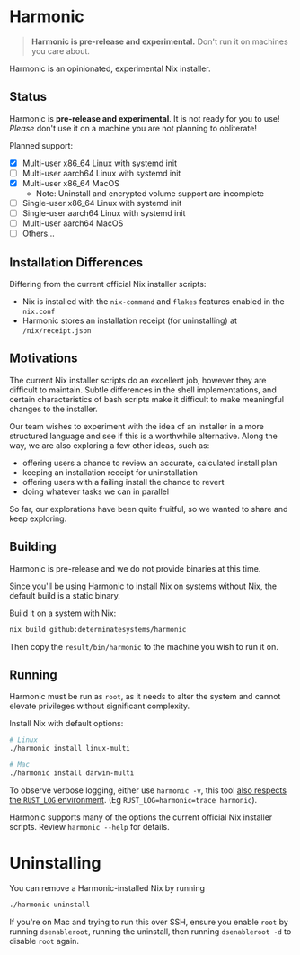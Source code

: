# Harmonic

> **Harmonic is pre-release and experimental.** Don't run it on machines you care about.

Harmonic is an opinionated, experimental Nix installer.

## Status

Harmonic is **pre-release and experimental**. It is not ready for you to use! *Please* don't use it on a machine you are not planning to obliterate!

Planned support:

* [x] Multi-user x86_64 Linux with systemd init
* [ ] Multi-user aarch64 Linux with systemd init
* [x] Multi-user x86_64 MacOS
    + Note: Uninstall and encrypted volume support are incomplete
* [ ] Single-user x86_64 Linux with systemd init
* [ ] Single-user aarch64 Linux with systemd init
* [ ] Multi-user aarch64 MacOS
* [ ] Others...

## Installation Differences

Differing from the current official Nix installer scripts:

* Nix is installed with the `nix-command` and `flakes` features enabled in the `nix.conf`
* Harmonic stores an installation receipt (for uninstalling) at `/nix/receipt.json`

## Motivations

The current Nix installer scripts do an excellent job, however they are difficult to maintain. Subtle differences in the shell implementations, and certain characteristics of bash scripts make it difficult to make meaningful changes to the installer.

Our team wishes to experiment with the idea of an installer in a more structured language and see if this is a worthwhile alternative. Along the way, we are also exploring a few other ideas, such as:

* offering users a chance to review an accurate, calculated install plan
* keeping an installation receipt for uninstallation
* offering users with a failing install the chance to revert
* doing whatever tasks we can in parallel

So far, our explorations have been quite fruitful, so we wanted to share and keep exploring.

## Building

Harmonic is pre-release and we do not provide binaries at this time.

Since you'll be using Harmonic to install Nix on systems without Nix, the default build is a static binary.

Build it on a system with Nix:

```bash
nix build github:determinatesystems/harmonic
```

Then copy the `result/bin/harmonic` to the machine you wish to run it on.

## Running

Harmonic must be run as `root`, as it needs to alter the system and cannot elevate privileges without significant complexity.

Install Nix with default options:

```bash
# Linux
./harmonic install linux-multi

# Mac
./harmonic install darwin-multi
```

To observe verbose logging, either use `harmonic -v`, this tool [also respects the `RUST_LOG` environment](https://docs.rs/tracing-subscriber/latest/tracing_subscriber/filter/struct.EnvFilter.html#directives). (Eg `RUST_LOG=harmonic=trace harmonic`).

Harmonic supports many of the options the current official Nix installer scripts. Review `harmonic --help` for details.

# Uninstalling

You can remove a Harmonic-installed Nix by running

```bash
./harmonic uninstall
```

If you're on Mac and trying to run this over SSH, ensure you enable `root` by running `dsenableroot`, running the uninstall, then running `dsenableroot -d` to disable `root` again.